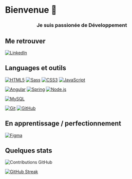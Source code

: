 # Bienvenue 👋
<h3 align="center">Je suis passionée de Développement</h3>

## Me retrouver

[![LinkedIn](https://img.shields.io/badge/-LinkedIn-000?&logo=LinkedIn&logoColor=0A66C2)](https://www.linkedin.com/in/eleavoliotis/)

## Languages et outils

[![HTML5](https://img.shields.io/badge/-HTML5-000?&logo=HTML5&logoColor=E34F26)](https://www.w3.org/html/)
[![Sass](https://img.shields.io/badge/-Sass-000?&logo=Sass&logoColor=CC6699)](https://sass-lang.com)
[![CSS3](https://img.shields.io/badge/-CSS3-000?&logo=CSS3&logoColor=1572B6)](https://developer.mozilla.org/fr/docs/Web/CSS)
[![JavaScript](https://img.shields.io/badge/-JavaScript-000?&logo=JavaScript&logoColor=F7DF1E)](https://developer.mozilla.org/en-US/docs/Web/JavaScript)

[![Angular](https://img.shields.io/badge/-Angular-000?&logo=Angular&logoColor=DD0031)](https://angular.io/)
[![Spring](https://img.shields.io/badge/-Spring-000?&logo=Spring&logoColor=6DB33F)](https://spring.io/)
[![Node.js](https://img.shields.io/badge/-Node.js-000?&logo=Node.js&logoColor=339933)](https://nodejs.org/)

[![MySQL](https://img.shields.io/badge/-MySQL-000?&logo=MySQL&logoColor=4479A1)](https://www.mysql.com/)

[![Git](https://img.shields.io/badge/-Git-000?&logo=Git&logoColor=F05032)](https://git-scm.com/)
[![GitHub](https://img.shields.io/badge/-GitHub-000?&logo=GitHub&logoColor=FFF)](https://www.github.com/)



## En apprentissage / perfectionnement

[![Figma](https://img.shields.io/badge/-Figma-000?&logo=Figma&logoColor=F24E1E)](https://www.figma.com/)

## Quelques stats

![Contributions GitHub](https://github-readme-stats.vercel.app/api?username=dreeckan&custom_title=Contributions%20GitHub&show_icons=true&locale=fr&count_private=true&hide=stars,issues&bg_color=0d1117&hide_border=true&icon_color=52BFEA&text_color=FFF&title_color=52BFEA)

 [![GitHub Streak](https://github-readme-streak-stats.herokuapp.com?user=Dreeckan&hide_border=true&locale=fr&background=0d1117&ring=52BFEA&stroke=52BFEA&fire=52BFEA&sideNums=FFFFFF&currStreakLabel=FFFFFF&sideLabels=FFFFFF&dates=FFFFFF&currStreakNum=FFFFFF)](https://git.io/streak-stats)
